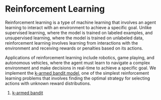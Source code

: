 # Reinforcement Learning
Reinforcement learning is a type of machine learning that involves an agent learning to interact with an environment to achieve a specific goal. Unlike supervised learning, where the model is trained on labeled examples, and unsupervised learning, where the model is trained on unlabeled data, reinforcement learning involves learning from interactions with the environment and receiving rewards or penalties based on its actions.

Applications of reinforcement learning include robotics, game playing, and autonomous vehicles, where the agent must learn to navigate a complex environment and make decisions in real-time to achieve a specific goal. We implement the [k-armed bandit model]((https://github.com/SeventhPrize/INDE_577_Data_Science_and_Machine_Learning/blob/main/Reinforcement%20learning/KArmedBandit.ipynb)), one of the simplest reinforcement learning problems that involves finding the optimal strategy for selecting actions with unknown reward distributions.

1. [k-armed bandit](https://github.com/SeventhPrize/INDE_577_Data_Science_and_Machine_Learning/blob/main/Reinforcement%20learning/KArmedBandit.ipynb)
